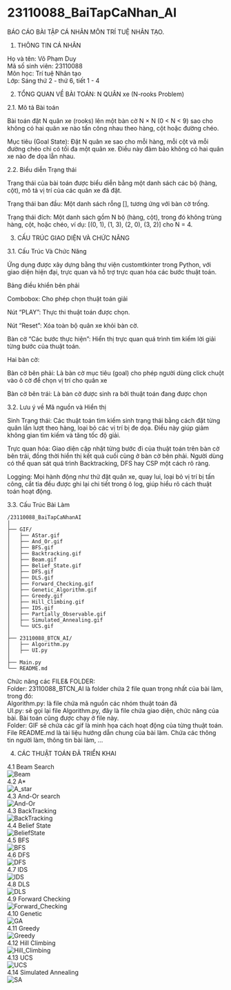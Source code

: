 # 23110088_BaiTapCaNhan_AI
BÁO CÁO BÀI TẬP CÁ NHÂN MÔN TRÍ TUỆ NHÂN TẠO.

1. THÔNG TIN CÁ NHÂN

Họ và tên: Võ Phạm Duy  
Mã số sinh viên: 23110088  
Môn học: Trí tuệ Nhân tạo  
Lớp: Sáng thứ 2 - thứ 6, tiết 1 - 4  

2. TỔNG QUAN VỀ BÀI TOÁN: N QUÂN xe (N-rooks Problem)  

2.1. Mô tả Bài toán

Bài toán đặt N quân xe (rooks) lên một bàn cờ N × N (0 < N < 9) sao cho không có hai quân xe nào tấn công nhau theo hàng, cột hoặc đường chéo.

Mục tiêu (Goal State):
Đặt N quân xe sao cho mỗi hàng, mỗi cột và mỗi đường chéo chỉ có tối đa một quân xe. Điều này đảm bảo không có hai quân xe nào đe dọa lẫn nhau.

2.2. Biểu diễn Trạng thái

Trạng thái của bài toán được biểu diễn bằng một danh sách các bộ (hàng, cột), mô tả vị trí của các quân xe đã đặt.

Trạng thái ban đầu: Một danh sách rỗng [], tương ứng với bàn cờ trống.

Trạng thái đích: Một danh sách gồm N bộ (hàng, cột), trong đó không trùng hàng, cột, hoặc chéo, ví dụ: [(0, 1), (1, 3), (2, 0), (3, 2)] cho N = 4.

3. CẤU TRÚC GIAO DIỆN VÀ CHỨC NĂNG

3.1. Cấu Trúc Và Chức Năng

Ứng dụng được xây dựng bằng thư viện customtkinter trong Python, với giao diện hiện đại, trực quan và hỗ trợ trực quan hóa các bước thuật toán.


Bảng điều khiển bên phải

Combobox: Cho phép chọn thuật toán giải 

Nút “PLAY”: Thực thi thuật toán được chọn.

Nút “Reset”: Xóa toàn bộ quân xe khỏi bàn cờ.

Bàn cờ “Các bước thực hiện”: Hiển thị trực quan quá trình tìm kiếm lời giải từng bước của thuật toán.

Hai bàn cờ:

Bàn cờ bên phải: Là bàn cờ mục tiêu (goal) cho phép người dùng click chuột vào ô cờ để chọn vị trí cho quân xe

Bàn cờ bên trái: Là bàn cờ được sinh ra bởi thuật toán đang được chọn

3.2. Lưu ý về Mã nguồn và Hiển thị

Sinh Trạng thái:
Các thuật toán tìm kiếm sinh trạng thái bằng cách đặt từng quân  lần lượt theo hàng, loại bỏ các vị trí bị đe dọa. Điều này giúp giảm không gian tìm kiếm và tăng tốc độ giải.

Trực quan hóa:
Giao diện cập nhật từng bước đi của thuật toán trên bàn cờ bên trái, đồng thời hiển thị kết quả cuối cùng ở bàn cờ bên phải. Người dùng có thể quan sát quá trình Backtracking, DFS hay CSP một cách rõ ràng.

Logging:
Mọi hành động như thử đặt quân xe, quay lui, loại bỏ vị trí bị tấn công, cắt tỉa đều được ghi lại chi tiết trong ô log, giúp hiểu rõ cách thuật toán hoạt động.

3.3. Cấu Trúc Bài Làm
```
/23110088_BaiTapCaNhanAI
│
├── GIF/
│   ├── AStar.gif
│   ├── And_Or.gif
│   ├── BFS.gif
│   ├── Backtracking.gif
│   ├── Beam.gif
│   ├── Belief_State.gif
│   ├── DFS.gif
│   ├── DLS.gif
│   ├── Forward_Checking.gif
│   ├── Genetic_Algorithm.gif
│   ├── Greedy.gif
│   ├── Hill_Climbing.gif
│   ├── IDS.gif
│   ├── Partially_Observable.gif
│   ├── Simulated_Annealing.gif
│   └── UCS.gif
│
├── 23110088_BTCN_AI/
│   ├── Algorithm.py
│   ├── UI.py
│   
├── Main.py
└── README.md
```

Chức năng các FILE& FOLDER:  
Folder: 23110088_BTCN_AI là folder chứa 2 file quan trọng nhất của bài làm, trong đó:  
  Algorithm.py: là file chứa mã nguồn các nhóm thuật toán đã  
  UI.py: sẽ gọi lại file Algorithm.py, đây là file chứa giao diện, chức năng của bài. Bài toán cũng được chạy ở file này.  
Folder: GIF sẽ chứa các gif là minh họa cách hoạt động của từng thuật toán.  
File README.md là tài liệu hướng dẫn chung của bài làm. Chứa các thông tin người làm, thông tin bài làm, ...

4. CÁC THUẬT TOÁN ĐÃ TRIỂN KHAI
   
4.1 Beam Search  
![Beam](https://github.com/user-attachments/assets/d36fccf9-bbff-4b95-a0d6-ec70220f25dd)  
4.2 A*  
![A_star](https://github.com/user-attachments/assets/9c212330-0e87-487c-932c-b1115005e126)  
4.3 And-Or search  
![And-Or](https://github.com/user-attachments/assets/8945a533-5618-46ee-b927-04a15374efe7)  
4.3 BackTracking  
![BackTracking](https://github.com/user-attachments/assets/3db06712-c9b8-45e9-8e84-c7722f197910)  
4.4 Belief State  
![BeliefState](https://github.com/user-attachments/assets/1955140f-8e0a-4054-b5df-c7f7117283ec)  
4.5 BFS  
![BFS](https://github.com/user-attachments/assets/f4399c17-b556-41c0-b86a-e13c629c8060)  
4.6 DFS  
![DFS](https://github.com/user-attachments/assets/752d6bef-a0b3-4a83-b885-63cbe7dc7733)  
4.7 IDS  
![IDS](https://github.com/user-attachments/assets/e4067688-5c09-4fc6-bd4d-bafbedd38e8f)  
4.8 DLS  
![DLS](https://github.com/user-attachments/assets/5f68cfe5-be31-4f11-941b-c863f1adb75c)  
4.9 Forward Checking  
![Forward_Checking](https://github.com/user-attachments/assets/72b5e6d7-c331-4718-9312-555c20639079)  
4.10 Genetic  
![GA](https://github.com/user-attachments/assets/d8fce76c-044c-4e10-87b9-6f93df3853d2)  
4.11 Greedy  
![Greedy](https://github.com/user-attachments/assets/979d6bb9-e691-4fb4-af6e-c2d90058aa9a)  
4.12 Hill Climbing  
![Hill_Climbing](https://github.com/user-attachments/assets/ae100721-f2a0-4dcc-8b9a-fb727d99be82)  
4.13 UCS  
![UCS](https://github.com/user-attachments/assets/252cc55a-39bb-4e5a-b6ce-7556c56cb164)  
4.14 Simulated Annealing  
![SA](https://github.com/user-attachments/assets/8be4869c-a61d-4be5-a8d3-8a7cfd1ca4cc)




















